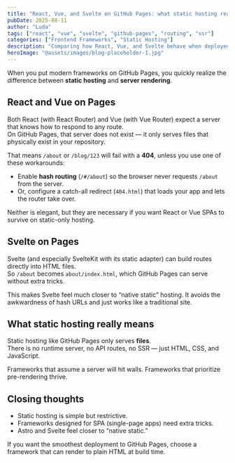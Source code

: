 ```yaml
---
title: "React, Vue, and Svelte on GitHub Pages: what static hosting really means"
pubDate: 2025-08-11
author: "Luda"
tags: ["react", "vue", "svelte", "github-pages", "routing", "ssr"]
categories: ["Frontend Frameworks", "Static Hosting"]
description: "Comparing how React, Vue, and Svelte behave when deployed to a purely static hosting environment like GitHub Pages."
heroImage: "@assets/images/blog-placeholder-1.jpg"
---
```


When you put modern frameworks on GitHub Pages, you quickly realize the difference between **static hosting** and **server rendering**.

## React and Vue on Pages

Both React (with React Router) and Vue (with Vue Router) expect a server that knows how to respond to any route.  
On GitHub Pages, that server does not exist — it only serves files that physically exist in your repository.  

That means `/about` or `/blog/123` will fail with a **404**, unless you use one of these workarounds:

- Enable **hash routing** (`/#/about`) so the browser never requests `/about` from the server.  
- Or, configure a catch-all redirect (`404.html`) that loads your app and lets the router take over.  

Neither is elegant, but they are necessary if you want React or Vue SPAs to survive on static-only hosting.

## Svelte on Pages

Svelte (and especially SvelteKit with its static adapter) can build routes directly into HTML files.  
So `/about` becomes `about/index.html`, which GitHub Pages can serve without extra tricks.  

This makes Svelte feel much closer to “native static” hosting. It avoids the awkwardness of hash URLs and just works like a traditional site.

## What static hosting really means

Static hosting like GitHub Pages only serves **files**.  
There is no runtime server, no API routes, no SSR — just HTML, CSS, and JavaScript.  

Frameworks that assume a server will hit walls. Frameworks that prioritize pre-rendering thrive.

## Closing thoughts

- Static hosting is simple but restrictive.  
- Frameworks designed for SPA (single-page apps) need extra tricks.  
- Astro and Svelte feel closer to “native static.”  

If you want the smoothest deployment to GitHub Pages, choose a framework that can render to plain HTML at build time.
